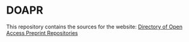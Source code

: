 # DOAPR
This repository contains the sources for the website: [Directory of Open Access Preprint Repositories](https://doapr.coar-repositories.org)
